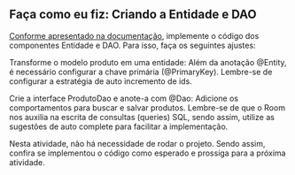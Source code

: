 ## Faça como eu fiz: Criando a Entidade e DAO

[Conforme apresentado na documentação](https://developer.android.com/training/data-storage/room#sample-implementation), implemente o código dos componentes Entidade e DAO. Para isso, faça os seguintes ajustes:

Transforme o modelo produto em uma entidade:
Além da anotação @Entity, é necessário configurar a chave primária (@PrimaryKey).
Lembre-se de configurar a estratégia de auto incremento de ids.

Crie a interface ProdutoDao e anote-a com @Dao:
Adicione os comportamentos para buscar e salvar produtos.
Lembre-se de que o Room nos auxilia na escrita de consultas (queries) SQL, sendo assim, utilize as sugestões de auto complete para facilitar a implementação.

Nesta atividade, não há necessidade de rodar o projeto. Sendo assim, confira se implementou o código como esperado e prossiga para a próxima atividade.
